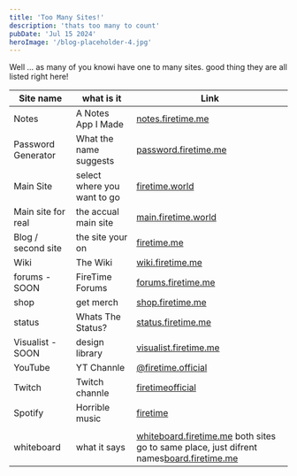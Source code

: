 ```yaml
---
title: 'Too Many Sites!'
description: 'thats too many to count'
pubDate: 'Jul 15 2024'
heroImage: '/blog-placeholder-4.jpg'
---
```


Well ... as many of you knowi have one to many sites. good thing they are all listed right here!



| Site name          | what is it                  | Link                                                                                         |
|--------------------|-----------------------------|----------------------------------------------------------------------------------------------|
| Notes              | A Notes App I Made          | [notes.firetime.me](https://notes.firetime)                                                  |
| Password Generator | What the name suggests      | [password.firetime.me](https://password.firetime.me)                                         |
| Main Site          | select where you want to go | [firetime.world](https://firetime.world)                                                     |
| Main site for real | the accual main site        | [main.firetime.world](https://main.firetime.world)                                           |
| Blog / second site | the site your on            | [firetime.me](https://firetime.me)                                                           
| Wiki               | The Wiki                    | [wiki.firetime.me](https://wiki.firetime.me)                                                 
| forums - SOON      | FireTime Forums             | [forums.firetime.me](https://forums.firetime.me)                                             |
| shop               | get merch                   | [shop.firetime.me](https://shop.firetime.me)                                                 |
| status             | Whats The Status?           | [status.firetime.me](https://status.firetime.me)                                             |
| Visualist - SOON   | design library              | [visualist.firetime.me](https://visualist.firetime.me)                                       |
| YouTube            | YT Channle                  | [@firetime.official](https://youtube.com/@firetime.official)                                 |
| Twitch             | Twitch channle              | [firetimeofficial](https://twitch.tv/firetimeofficial)                                       |
| Spotify            | Horrible music              | [firetime](https://open.spotify.com/artist/1dav6Y0oeLxQyDyByHUfBy?si=EDtncBfeSheEe7bfEASfRQ) |
                             |
|  whiteboard        |what it says      | [whiteboard.firetime.me](https://whiteboard.firetime.me) both sites go to same place, just difrent names[board.firetime.me](https://board.firetime.me) |
